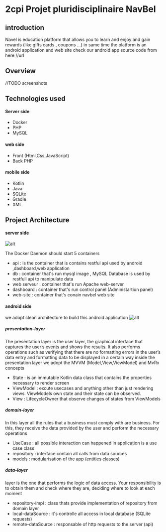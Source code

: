 

# 2cpi Projet pluridisciplinaire NavBel 

## introduction

Navel is education platform that allows you to learn and enjoy and gain rewards (like gifts cards , coupons ...) in same time
the platform is an android application and web site 
check our android app source code from here //url

## Overview 
//TODO screenshots 
 ##   Technologies used
#### Server side
- Docker 
- PHP
- MySQL
 #### web side
- Front (Html,Css,JavaScript)
-  Back PHP
#### mobile side 
- Kotlin 
- Java
- SQLite
- Gradle
- XML 
## Project Architecture
#### server side
![alt](https://i.imgur.com/dNh2pkD.png)

The Docker Daemon should start 5 containers
-   api :  is the container that is contains restful api used by android ,dashboard,web  application 
- db : container that's run mysql image , MySQL Database  is used by restfull api to manipulate data
- web serveur : container that's run Apache web-server
- dashboard : container that's run control panel (Administartion panel)
- web-site : container that's conain navbel web site
#### android side 
we adopt clean architecture to build this android application 
![alt](https://i.imgur.com/QJQXx7P.png)

##### presentation-layer
The presentation layer is the user layer, the graphical interface that captures the user’s events and shows the results. It also performs operations such as verifying that there are no formatting errors in the user’s data entry and formatting data to be displayed in a certain way
 inside the presentation layer we adopt the MVVM (Model,View,ViewModel) and MvRx concepts
   * State : is an immutable Kotlin data class that contains the properties necessary to render screen
   * ViewModel : excute usecases and anything other than just rendering views. ViewModels own state and their state can be observed.
   * View : LifecycleOwner that observe changes of states from ViewModels
##### domain-layer
In this layer all the rules that a business must comply with are business. For this, they receive the data provided by the user and perform the necessary operations
   * UseCase : all possible interaction can happened in application is a use case class
   * repository : interface contain all calls from data sources
   * models : modularisation of the app (entities classes)
##### data-layer
layer is the one that performs the logic of data access. Your responsibility is to obtain them and check where they are, deciding where to look at each moment
   * repository-impl : class thats provide implementation of repository from domain layer  
   * local-dataSource : it's controlle all access in local database (SQLite requests)
   * remote-dataSource : responsable of http requests to the server (api)
